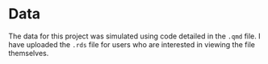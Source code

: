 # Data

The data for this project was simulated using code detailed in the `.qmd` file. I have uploaded the `.rds` file for users who are interested in viewing the file themselves.
